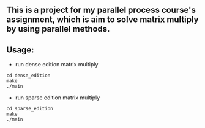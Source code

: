 This is a project for my parallel process course's assignment, which is aim to solve matrix multiply by using parallel methods.
--------------------------------------------------------------------------------------------------------------------------------

Usage:
------
* run dense edition matrix multiply
```
cd dense_edition
make
./main
```
	
* run sparse edition matrix multiply
```
cd sparse_edition
make
./main
```
